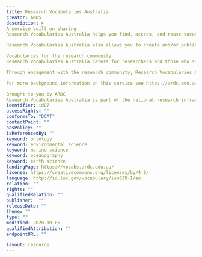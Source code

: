 ```yaml
---
title: Research Vocabularies Australia
creator: ANDS
description: >
A service built on sharing
Research Vocabularies Australia helps you find, access, and reuse vocabularies for research. Some vocabularies are hosted by the Australian Research Data Commons (ARDC) and can be accessed directly through Research Vocabularies Australia. Otherwise Research Vocabularies Australia provides a link to the vocabulary owner’s web page.

Research Vocabularies Australia also allows you to create and/or publish a vocabulary as well as integrate an existing vocabulary into your own system.

Vocabularies for the research community
Research Vocabularies Australia caters for researchers and those who support, describe and discover research, including vocabulary managers, ontologists, data managers and librarians.

Through engagement with the research community, Research Vocabularies Australia will grow to cover a broad spectrum of research fields - across sciences, social sciences, arts and humanities. Many of the vocabularies you can discover here are immediately accessible, either directly through Research Vocabularies Australia or via partners and publishers, and are free to use (subject to licence conditions).

For more background information on this service see https://ardc.edu.au/services/research-vocabularies-australia/.

Brought to you by ARDC
Research Vocabularies Australia is part of the national research infrastructure operated by the Australian Research Data Commons (ARDC) to enable "more valuable data for Australian research". ARDC is supported by the Australian Government through the National Collaborative Research Infrastructure Strategy (NCRIS).
identifier: id07
accessRights: ""
conformsTo: "DCAT"
contactPoint: ""
hasPolicy: ""
isReferencedBy: ""
keyword: ontology
keyword: environmental science
keyword: marine science
keyword: oceanography
keyword: earth science
landingPage: https://vocabs.ardc.edu.au/
license: https://creativecommons.org/licenses/by/4.0/
language: http://id.loc.gov/vocabulary/iso639-1/en
relation: ""
rights: ""
qualifiedRelation: ""
publisher:  ""
releaseDate: ""
theme: ""
type: ""
modified: 2020-10-05
qualifiedAttribution: ""
endpointURL: ""

layout: resource
---
```



